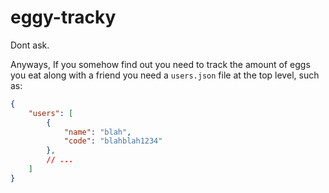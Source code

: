 # eggy-tracky

Dont ask.

Anyways, If you somehow find out you need to track the amount of eggs you eat along with 
a friend you need a `users.json` file at the top level, such as:

```JSON
{
    "users": [
        {
            "name": "blah",
            "code": "blahblah1234"
        },
        // ...
    ]
}
```
